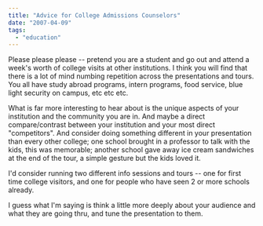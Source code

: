 ```yaml
---
title: "Advice for College Admissions Counselors"
date: "2007-04-09"
tags: 
  - "education"
---
```


Please please please -- pretend you are a student and go out and attend a week's worth of college visits at other institutions. I think you will find that there is a lot of mind numbing repetition across the presentations and tours. You all have study abroad programs, intern programs, food service, blue light security on campus, etc etc etc.

What is far more interesting to hear about is the unique aspects of your institution and the community you are in. And maybe a direct compare/contrast between your institution and your most direct "competitors". And consider doing something different in your presentation than every other college; one school brought in a professor to talk with the kids, this was memorable; another school gave away ice cream sandwiches at the end of the tour, a simple gesture but the kids loved it.

I'd consider running two different info sessions and tours -- one for first time college visitors, and one for people who have seen 2 or more schools already.

I guess what I'm saying is think a little more deeply about your audience and what they are going thru, and tune the presentation to them.
